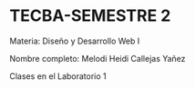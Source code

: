 # TECBA-SEMESTRE 2
Materia: Diseño y Desarrollo Web I

Nombre completo: Melodi Heidi Callejas Yañez

Clases en el Laboratorio 1


